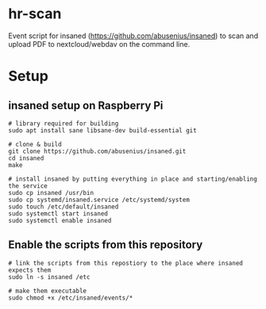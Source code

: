 # hr-scan

Event script for insaned (https://github.com/abusenius/insaned) to scan and upload PDF to nextcloud/webdav on the command line.

# Setup

## insaned setup on Raspberry Pi

```
# library required for building
sudo apt install sane libsane-dev build-essential git

# clone & build
git clone https://github.com/abusenius/insaned.git
cd insaned
make

# install insaned by putting everything in place and starting/enabling the service
sudo cp insaned /usr/bin
sudo cp systemd/insaned.service /etc/systemd/system
sudo touch /etc/default/insaned
sudo systemctl start insaned
sudo systemctl enable insaned
```

## Enable the scripts from this repository

```
# link the scripts from this repostiory to the place where insaned expects them
sudo ln -s insaned /etc

# make them executable
sudo chmod +x /etc/insaned/events/*
```

